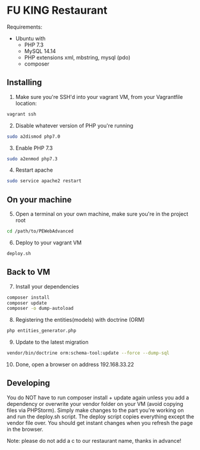 # FU KING Restaurant
Requirements:
* Ubuntu with
    - PHP 7.3
    - MySQL 14.14
    - PHP extensions xml, mbstring, mysql (pdo)
    - composer

## Installing
1. Make sure you're SSH'd into your vagrant VM, from your Vagrantfile location:
```bash
vagrant ssh
```
2. Disable whatever version of PHP you're running
```bash
sudo a2dismod php7.0
```
3. Enable PHP 7.3
```bash
sudo a2enmod php7.3
```
4. Restart apache
```bash
sudo service apache2 restart
```
## On your machine
5. Open a terminal on your own machine, make sure you're in the project root
```bash
cd /path/to/PEWebAdvanced
```
6. Deploy to your vagrant VM
```bash
deploy.sh
```
## Back to VM
7. Install your dependencies
```bash
composer install
composer update
composer -o dump-autoload
```
8. Registering the entities(models) with doctrine (ORM)
```bash
php entities_generator.php
```
9. Update to the latest migration
```bash
vendor/bin/doctrine orm:schema-tool:update --force --dump-sql
```
10. Done, open a browser on address 192.168.33.22

## Developing
You do NOT have to run composer install + update again unless you
add a dependency or overwrite your vendor folder on your VM (avoid copying files via PHPStorm).
Simply make changes to the part you're working on and run the deploy.sh script.
The deploy script copies everything except the vendor file over.
You should get instant changes when you refresh the page in the browser.

Note: please do not add a c to our restaurant name, thanks in advance!
